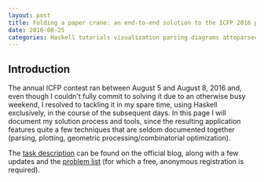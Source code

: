 ```yaml
---
layout: post
title: Folding a paper crane: an end-to-end solution to the ICFP 2016 programming contest
date: 2016-08-25
categories: Haskell tutorials visualization parsing diagrams attoparsec optimization combinatorial
---
```


## Introduction

The annual ICFP contest ran between August 5 and August 8, 2016 and, even though I couldn't fully commit to solving it due to an otherwise busy weekend, I resolved to tackling it in my spare time, using Haskell exclusively, in the course of the subsequent days. In this page I will document my solution process and tools, since the resulting application features quite a few techniques that are seldom documented together (parsing, plotting, geometric processing/combinatorial optimization).

The [task description](https://icfpc2016.blogspot.se/2016/08/task-description.html) can be found on the official blog, along with a few updates and the [problem list](http://130.211.240.134/problem/list) (for which a free, anonymous registration is required).

